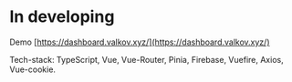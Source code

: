 # In developing

Demo [https://dashboard.valkov.xyz/](https://dashboard.valkov.xyz/)

Tech-stack: TypeScript, Vue, Vue-Router, Pinia, Firebase, Vuefire, Axios, Vue-cookie.
